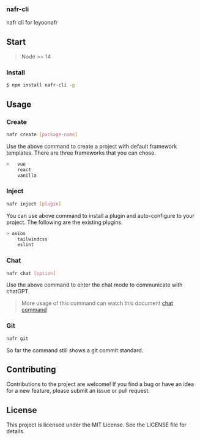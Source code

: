 ### nafr-cli



nafr cli for leyoonafr



## Start

> Node >= 14

### Install

```bash
$ npm install nafr-cli -g
```




## Usage

###  Create

```bash
nafr create [package-name]
```

Use the above command to create a project with default framework templates. There are three frameworks that you can chose.  

```bash
>	vue
	react
	vanilla
```



### Inject

```bash 
nafr inject [plugin]
```

You can use above command to install a plugin and auto-configure to your project. The following are the existing plugins.

```bash
> axios
	tailwindcss
	eslint
```



### Chat

```bash
nafr chat [option]
```

Use the above command to enter the chat mode to communicate with chatGPT.

>More usage of this command can watch this document [chat command](https://github.com/codeacme17/1llg-terminal-GPT/blob/main/README.md)



### Git

```bash
nafr git 
```

So far the command still shows a git commit standard.




## Contributing
Contributions to the project are welcome! If you find a bug or have an idea for a new feature, please submit an issue or pull request.



## License
This project is licensed under the MIT License. See the LICENSE file for details.